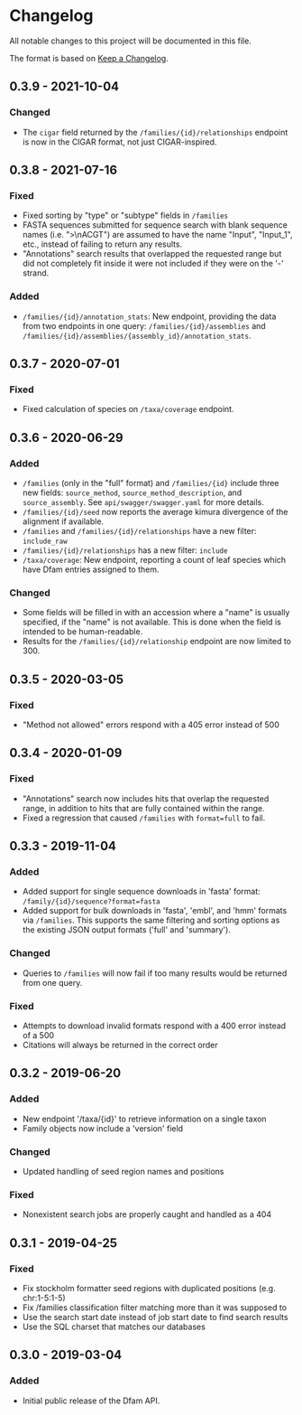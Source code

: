 # Changelog

All notable changes to this project will be documented in this file.

The format is based on [Keep a Changelog](https://keepachangelog.com/en/1.0.0/).

## 0.3.9 - 2021-10-04
### Changed
- The `cigar` field returned by the `/families/{id}/relationships` endpoint
  is now in the CIGAR format, not just CIGAR-inspired.

## 0.3.8 - 2021-07-16
### Fixed
- Fixed sorting by "type" or "subtype" fields in `/families`
- FASTA sequences submitted for sequence search with blank sequence names (i.e.
  ">\nACGT") are assumed to have the name "Input", "Input_1", etc., instead of
  failing to return any results.
- "Annotations" search results that overlapped the requested range but did not
  completely fit inside it were not included if they were on the '-' strand.
### Added
- `/families/{id}/annotation_stats`: New endpoint, providing the data from
  two endpoints in one query: `/families/{id}/assemblies` and
  `/families/{id}/assemblies/{assembly_id}/annotation_stats`.

## 0.3.7 - 2020-07-01
### Fixed
- Fixed calculation of species on `/taxa/coverage` endpoint.

## 0.3.6 - 2020-06-29
### Added
- `/families` (only in the "full" format) and `/families/{id}` include three new
  fields: `source_method`, `source_method_description`, and `source_assembly`.
  See `api/swagger/swagger.yaml` for more details.
- `/families/{id}/seed` now reports the average kimura divergence of the
  alignment if available.
- `/families` and `/families/{id}/relationships` have a new filter:
  `include_raw`
- `/families/{id}/relationships` has a new filter: `include`
- `/taxa/coverage`: New endpoint, reporting a count of leaf species which
  have Dfam entries assigned to them.
### Changed
- Some fields will be filled in with an accession where a "name" is usually
  specified, if the "name" is not available. This is done when the field is
  intended to be human-readable.
- Results for the `/families/{id}/relationship` endpoint are now limited to 300.

## 0.3.5 - 2020-03-05
### Fixed
- "Method not allowed" errors respond with a 405 error instead of 500

## 0.3.4 - 2020-01-09
### Fixed
- "Annotations" search now includes hits that overlap the requested range,
  in addition to hits that are fully contained within the range.
- Fixed a regression that caused `/families` with `format=full` to fail.

## 0.3.3 - 2019-11-04
### Added
- Added support for single sequence downloads in 'fasta' format:
  `/family/{id}/sequence?format=fasta`
- Added support for bulk downloads in 'fasta', 'embl', and 'hmm' formats
  via `/families`. This supports the same filtering and sorting options
  as the existing JSON output formats ('full' and 'summary').
### Changed
- Queries to `/families` will now fail if too many results would be returned from one query.
### Fixed
- Attempts to download invalid formats respond with a 400 error instead of a 500
- Citations will always be returned in the correct order

## 0.3.2 - 2019-06-20
### Added
- New endpoint '/taxa/{id}' to retrieve information on a single taxon
- Family objects now include a 'version' field
### Changed
- Updated handling of seed region names and positions
### Fixed
- Nonexistent search jobs are properly caught and handled as a 404

## 0.3.1 - 2019-04-25
### Fixed
- Fix stockholm formatter seed regions with duplicated positions (e.g. chr:1-5:1-5)
- Fix /families classification filter matching more than it was supposed to
- Use the search start date instead of job start date to find search results
- Use the SQL charset that matches our databases

## 0.3.0 - 2019-03-04
### Added
- Initial public release of the Dfam API.
